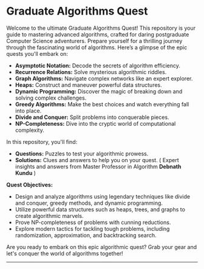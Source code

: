 
# Graduate Algorithms Quest

Welcome to the ultimate Graduate Algorithms Quest! This repository is your guide to mastering advanced algorithms, crafted for daring postgraduate Computer Science adventurers. Prepare yourself for a thrilling journey through the fascinating world of algorithms. Here’s a glimpse of the epic quests you'll embark on:

- **Asymptotic Notation:** Decode the secrets of algorithm efficiency.
- **Recurrence Relations:** Solve mysterious algorithmic riddles.
- **Graph Algorithms:** Navigate complex networks like an expert explorer.
- **Heaps:** Construct and maneuver powerful data structures.
- **Dynamic Programming:** Discover the magic of breaking down and solving complex challenges.
- **Greedy Algorithms:** Make the best choices and watch everything fall into place.
- **Divide and Conquer:** Split problems into conquerable pieces.
- **NP-Completeness:** Dive into the cryptic world of computational complexity.

In this repository, you'll find:

- **Questions:** Puzzles to test your algorithmic prowess.
- **Solutions:** Clues and answers to help you on your quest. ( Expert insights and answers from Master Professor in Algorithm **Debnath Kundu** )

**Quest Objectives:**
- Design and analyze algorithms using legendary techniques like divide and conquer, greedy methods, and dynamic programming.
- Utilize powerful data structures such as heaps, trees, and graphs to create algorithmic marvels.
- Prove NP-completeness of problems with cunning reductions.
- Explore modern tactics for tackling tough problems, including randomization, approximation, and backtracking search.

Are you ready to embark on this epic algorithmic quest? Grab your gear and let's conquer the world of algorithms together!

---
